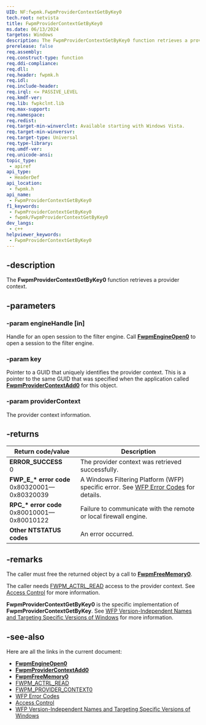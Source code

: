 ```yaml
---
UID: NF:fwpmk.FwpmProviderContextGetByKey0
tech.root: netvista
title: FwpmProviderContextGetByKey0
ms.date: 06/13/2024
targetos: Windows
description: The FwpmProviderContextGetByKey0 function retrieves a provider context.
prerelease: false
req.assembly: 
req.construct-type: function
req.ddi-compliance: 
req.dll: 
req.header: fwpmk.h
req.idl: 
req.include-header: 
req.irql: <= PASSIVE_LEVEL
req.kmdf-ver: 
req.lib: fwpkclnt.lib
req.max-support: 
req.namespace: 
req.redist: 
req.target-min-winverclnt: Available starting with Windows Vista.
req.target-min-winversvr: 
req.target-type: Universal
req.type-library: 
req.umdf-ver: 
req.unicode-ansi: 
topic_type:
 - apiref
api_type:
 - HeaderDef
api_location:
 - fwpmk.h
api_name:
 - FwpmProviderContextGetByKey0
f1_keywords:
 - FwpmProviderContextGetByKey0
 - fwpmk/FwpmProviderContextGetByKey0
dev_langs:
 - c++
helpviewer_keywords:
 - FwpmProviderContextGetByKey0
---
```


## -description

The **FwpmProviderContextGetByKey0** function retrieves a provider context.

## -parameters

### -param engineHandle [in]

Handle for an open session to the filter engine. Call **[FwpmEngineOpen0](nf-fwpmk-fwpmengineopen0.md)** to open a session to the filter engine.

### -param key

Pointer to a GUID that uniquely identifies the provider context. This is a pointer to the same GUID that was specified when the application called **[FwpmProviderContextAdd0](nf-fwpmk-fwpmprovidercontextadd0.md)** for this object.

### -param providerContext

The provider context information.

## -returns

| Return code/value | Description |
|---|---|
| **ERROR_SUCCESS**<br>0 | The provider context was retrieved successfully. |
| **FWP_E_\* error code**<br>0x80320001—0x80320039 | A Windows Filtering Platform (WFP) specific error. See [WFP Error Codes](/windows/win32/fwp/wfp-error-codes) for details. |
| **RPC_\* error code**<br>0x80010001—0x80010122 | Failure to communicate with the remote or local firewall engine. |
| **Other NTSTATUS codes** | An error occurred. |

## -remarks

The caller must free the returned object by a call to **[FwpmFreeMemory0](nf-fwpmk-fwpmfreememory0.md)**.

The caller needs [FWPM_ACTRL_READ](/windows/desktop/FWP/access-right-identifiers) access to the provider context. See [Access Control](/windows/desktop/FWP/access-control) for more information.

**FwpmProviderContextGetByKey0** is the specific implementation of **FwpmProviderContextGetByKey**. See [WFP Version-Independent Names and Targeting Specific Versions of Windows](/windows/desktop/FWP/wfp-version-independent-names-and-targeting-specific-versions-of-windows) for more information.

## -see-also

Here are all the links in the current document:

- **[FwpmEngineOpen0](nf-fwpmk-fwpmengineopen0.md)**
- **[FwpmProviderContextAdd0](nf-fwpmk-fwpmprovidercontextadd0.md)**
- **[FwpmFreeMemory0](nf-fwpmk-fwpmfreememory0.md)**
- [FWPM_ACTRL_READ](/windows/desktop/FWP/access-right-identifiers)
- [FWPM_PROVIDER_CONTEXT0](/windows/desktop/api/fwpmtypes/ns-fwpmtypes-fwpm_provider_context0)
- [WFP Error Codes](/windows/win32/fwp/wfp-error-codes)
- [Access Control](/windows/desktop/FWP/access-control)
- [WFP Version-Independent Names and Targeting Specific Versions of Windows](/windows/desktop/FWP/wfp-version-independent-names-and-targeting-specific-versions-of-windows)
